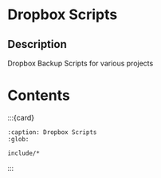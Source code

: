# Dropbox Scripts


## Description

Dropbox Backup Scripts for various projects


# Contents

:::{card}

```{toctree}
:caption: Dropbox Scripts
:glob:

include/*
```
:::

